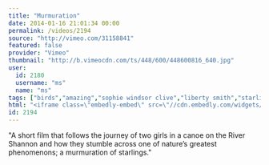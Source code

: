 ```yaml
---
title: "Murmuration"
date: 2014-01-16 21:01:34 00:00
permalink: /videos/2194
source: "http://vimeo.com/31158841"
featured: false
provider: "Vimeo"
thumbnail: "http://b.vimeocdn.com/ts/448/600/448600816_640.jpg"
user:
  id: 2180
  username: "ms"
  name: "ms"
tags: ["birds","amazing","sophie windsor clive","liberty smith","starlings"]
html: "<iframe class=\"embedly-embed\" src=\"//cdn.embedly.com/widgets/media.html?src=http%3A%2F%2Fplayer.vimeo.com%2Fvideo%2F31158841&url=http%3A%2F%2Fvimeo.com%2F31158841&image=http%3A%2F%2Fb.vimeocdn.com%2Fts%2F448%2F600%2F448600816_640.jpg&key=950020ba825211e1a0764040d3dc5c07&type=text%2Fhtml&schema=vimeo\" width=\"640\" height=\"480\" scrolling=\"no\" frameborder=\"0\" allowfullscreen></iframe>"
id: 2194
---
```


"A short film that follows the journey of two girls in a canoe on the River Shannon and how they stumble across one of nature’s greatest phenomenons; a murmuration of starlings."